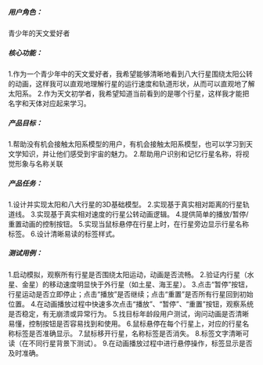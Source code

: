 ##### 用户角色：

青少年的天文爱好者

##### 核心功能：

1.作为一个青少年中的天文爱好者，我希望能够清晰地看到八大行星围绕太阳公转的动画，这样我可以直观地理解行星的运行速度和轨道形状，从而可以直观地了解太阳系。
2.作为天文初学者，我希望知道当前看到的是哪个行星，这样我才能把名字和天体对应起来学习。

##### 产品目标：

1.帮助没有机会接触太阳系模型的用户，有机会接触太阳系模型，也可以学习到天文学知识，并让他们感受到宇宙的魅力。
2.帮助用户识别和记忆行星名称，将视觉形象与名称关联

##### 产品任务：

1.设计并实现太阳和八大行星的3D基础模型。
2.实现基于真实相对距离的行星轨道线。
3.实现基于真实相对速度的行星公转动画逻辑。
4.提供简单的播放/暂停/重置动画的控制按钮。
5.实现当鼠标悬停在行星上时，在行星旁边显示行星名称标签。
6.设计清晰易读的标签样式。

##### 测试用例：

1.启动模拟，观察所有行星是否围绕太阳运动，动画是否流畅。
2.验证内行星（水星、金星）的移动速度明显快于外行星（如土星、海王星）。
3.点击“暂停”按钮，行星运动是否立即停止；点击“播放”是否继续；点击“重置”是否所有行星回到初始位置。
4.在动画播放过程中快速多次点击“播放”、“暂停”、“重置”按钮，观察系统是否稳定，有无崩溃或异常行为。
5.找目标年龄段用户测试，询问动画是否清晰易懂，控制按钮是否容易找到和使用。
6.鼠标悬停在每个行星上，对应的行星名称标签是否准确显示。
7.鼠标移开行星，名称标签是否消失。
8.标签文字清晰可读（在不同行星背景下测试）。
9.在动画播放过程中进行悬停操作，标签显示是否及时准确。
